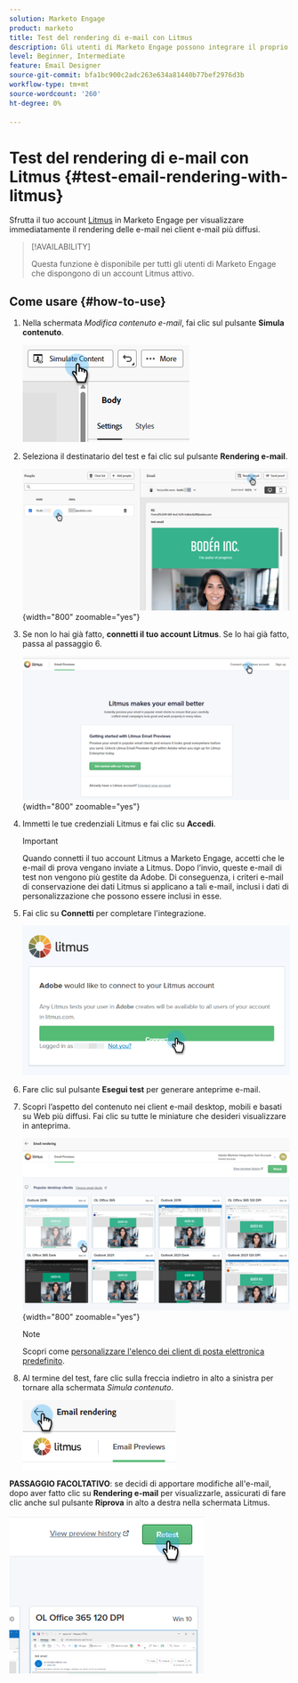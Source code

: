```yaml
---
solution: Marketo Engage
product: marketo
title: Test del rendering di e-mail con Litmus
description: Gli utenti di Marketo Engage possono integrare il proprio account Litmus per testare in modo semplice il rendering dei contenuti in vari client e-mail.
level: Beginner, Intermediate
feature: Email Designer
source-git-commit: bfa1bc900c2adc263e634a81440b77bef2976d3b
workflow-type: tm+mt
source-wordcount: '260'
ht-degree: 0%

---
```


# Test del rendering di e-mail con Litmus {#test-email-rendering-with-litmus}

Sfrutta il tuo account [Litmus](https://www.litmus.com/email-testing) in Marketo Engage per visualizzare immediatamente il rendering delle e-mail nei client e-mail più diffusi.

>[!AVAILABILITY]
>
>Questa funzione è disponibile per tutti gli utenti di Marketo Engage che dispongono di un account Litmus attivo.

## Come usare {#how-to-use}

1. Nella schermata _Modifica contenuto e-mail_, fai clic sul pulsante **Simula contenuto**.

   ![](assets/test-email-rendering-with-litmus-1.png)

1. Seleziona il destinatario del test e fai clic sul pulsante **Rendering e-mail**.

   ![](assets/test-email-rendering-with-litmus-2.png){width="800" zoomable="yes"}

1. Se non lo hai già fatto, **connetti il tuo account Litmus**. Se lo hai già fatto, passa al passaggio 6.

   ![](assets/test-email-rendering-with-litmus-3.png){width="800" zoomable="yes"}

1. Immetti le tue credenziali Litmus e fai clic su **Accedi**.

   >[!IMPORTANT]
   >
   >Quando connetti il tuo account Litmus a Marketo Engage, accetti che le e-mail di prova vengano inviate a Litmus. Dopo l’invio, queste e-mail di test non vengono più gestite da Adobe. Di conseguenza, i criteri e-mail di conservazione dei dati Litmus si applicano a tali e-mail, inclusi i dati di personalizzazione che possono essere inclusi in esse.

1. Fai clic su **Connetti** per completare l&#39;integrazione.

   ![](assets/test-email-rendering-with-litmus-4.png)

1. Fare clic sul pulsante **Esegui test** per generare anteprime e-mail.

1. Scopri l’aspetto del contenuto nei client e-mail desktop, mobili e basati su Web più diffusi. Fai clic su tutte le miniature che desideri visualizzare in anteprima.

   ![](assets/test-email-rendering-with-litmus-5.png){width="800" zoomable="yes"}

   >[!NOTE]
   >
   >Scopri come [personalizzare l&#39;elenco dei client di posta elettronica predefinito](https://help.litmus.com/article/227-change-your-default-email-clients-list).

1. Al termine del test, fare clic sulla freccia indietro in alto a sinistra per tornare alla schermata _Simula contenuto_.

   ![](assets/test-email-rendering-with-litmus-6.png)

**PASSAGGIO FACOLTATIVO**: se decidi di apportare modifiche all&#39;e-mail, dopo aver fatto clic su **Rendering e-mail** per visualizzarle, assicurati di fare clic anche sul pulsante **Riprova** in alto a destra nella schermata Litmus.

![](assets/test-email-rendering-with-litmus-7.png)
